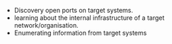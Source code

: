 -  Discovery open ports on target systems.
-  learning about the internal infrastructure of a target network/organisation.
- Enumerating information from target systems